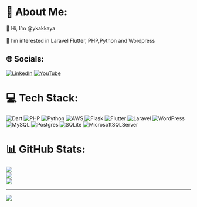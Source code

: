 # 💫 About Me:
👋 Hi, I’m @ykakkaya<br><br>👀 I’m interested in  Laravel Flutter, PHP,Python and Wordpress <br>


## 🌐 Socials:
[![LinkedIn](https://img.shields.io/badge/LinkedIn-%230077B5.svg?logo=linkedin&logoColor=white)](https://linkedin.com/in/ykakkaya) [![YouTube](https://img.shields.io/badge/YouTube-%23FF0000.svg?logo=YouTube&logoColor=white)](https://youtube.com/@ykakkaya) 

# 💻 Tech Stack:
![Dart](https://img.shields.io/badge/dart-%230175C2.svg?style=for-the-badge&logo=dart&logoColor=white) ![PHP](https://img.shields.io/badge/php-%23777BB4.svg?style=for-the-badge&logo=php&logoColor=white) ![Python](https://img.shields.io/badge/python-3670A0?style=for-the-badge&logo=python&logoColor=ffdd54) ![AWS](https://img.shields.io/badge/AWS-%23FF9900.svg?style=for-the-badge&logo=amazon-aws&logoColor=white) ![Flask](https://img.shields.io/badge/flask-%23000.svg?style=for-the-badge&logo=flask&logoColor=white) ![Flutter](https://img.shields.io/badge/Flutter-%2302569B.svg?style=for-the-badge&logo=Flutter&logoColor=white) ![Laravel](https://img.shields.io/badge/laravel-%23FF2D20.svg?style=for-the-badge&logo=laravel&logoColor=white) ![WordPress](https://img.shields.io/badge/WordPress-%23117AC9.svg?style=for-the-badge&logo=WordPress&logoColor=white) ![MySQL](https://img.shields.io/badge/mysql-%2300000f.svg?style=for-the-badge&logo=mysql&logoColor=white) ![Postgres](https://img.shields.io/badge/postgres-%23316192.svg?style=for-the-badge&logo=postgresql&logoColor=white) ![SQLite](https://img.shields.io/badge/sqlite-%2307405e.svg?style=for-the-badge&logo=sqlite&logoColor=white) ![MicrosoftSQLServer](https://img.shields.io/badge/Microsoft%20SQL%20Server-CC2927?style=for-the-badge&logo=microsoft%20sql%20server&logoColor=white)
# 📊 GitHub Stats:
![](https://github-readme-stats.vercel.app/api?username=ykakkaya&theme=default&hide_border=true&include_all_commits=true&count_private=true)<br/>
![](https://github-readme-streak-stats.herokuapp.com/?user=ykakkaya&theme=default&hide_border=true)<br/>
![](https://github-readme-stats.vercel.app/api/top-langs/?username=ykakkaya&theme=default&hide_border=true&include_all_commits=true&count_private=true&layout=compact)



---
[![](https://visitcount.itsvg.in/api?id=ykakkaya&icon=2&color=1)](https://visitcount.itsvg.in)

<!-- Proudly created with GPRM ( https://gprm.itsvg.in ) -->




<!---
ykakkaya/ykakkaya is a ✨ special ✨ repository because its `README.md` (this file) appears on your GitHub profile.
You can click the Preview link to take a look at your changes.
--->
